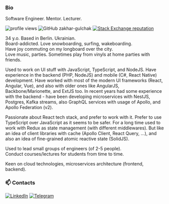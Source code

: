 ### Bio
Software Engineer. Mentor. Lecturer.

![profile views](https://komarev.com/ghpvc/?username=zakhar-gulchak&color=blue)
![GitHub zakhar-gulchak](https://img.shields.io/github/followers/zakhar-gulchak?label=follow&style=social)
[![Stack Exchange reputation](https://img.shields.io/stackexchange/stackoverflow/r/3659811?color=rgb%28244%2C%20130%2C%2037%29&label=StackOverflow&style=flat)](https://stackoverflow.com/users/3659811/zakhar-gulchak)

34 y.o. Based in Berlin. Ukrainian.
\
Board-addicted. Love snowboarding, surfing, wakeboarding.
\
Have joy commuting on my longboard over the city.
\
Love music, parties. Sometimes play from vinyls at home parties with friends.

Used to work on UI stuff with JavaScript, TypeScript, and NodeJS.
Have experience in the backend (PHP, NodeJS) and mobile (C#, React Native) development.
Have worked with most of the modern UI frameworks (React, Angular, Vue),
and also with older ones like AngularJS, Backbone/Marionette,
and ExtJS too.
In recent years had some experience with the backend - have been developing microservices with NestJS, Postgres, Kafka streams, also GraphQL services with usage of Apollo, and Apollo Federation (v2).

Passionate about React tech stack, and prefer to work with it. Prefer to use TypeScript over JavaScript as it seems to be safer. For a long time used to work with Redux as state management (with different middlewares). But like an idea of client libraries with cache (Apollo Client, React Query, ...),
and also an idea of fine-grained atomic reactive state (SolidJS).

Used to lead small groups of engineers (of 2-5 people).
\
Conduct courses/lectures for students from time to time.

Keen on cloud technologies, microservices architecture (frontend, backend).


### 📫 Contacts

[![LinkedIn](https://img.shields.io/badge/LinkedIn-0077B5?style=for-the-badge&logo=linkedin&logoColor=white)](https://linkedin.com/in/gulchak-zakhar)
[![Telegram](https://img.shields.io/badge/Telegram-2CA5E0?style=for-the-badge&logo=telegram&logoColor=white)](https://t.me/ZakharGV)

<!--
- 🌱 I’m currently learning ...
- 👯 I’m looking to collaborate on ...
- 🤔 I’m looking for help with ...
- 💬 Ask me about ...
- 📫 How to reach me: ...
- 😄 Pronouns: ...
- ⚡ Fun fact: ...
-->
